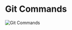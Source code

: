 # Git Commands

![Git Commands](https://monaco-cdn.oss-cn-shanghai.aliyuncs.com/08e7cfab7ea7c4fbf859d5715fb8d110.jpeg "Git Commands")
